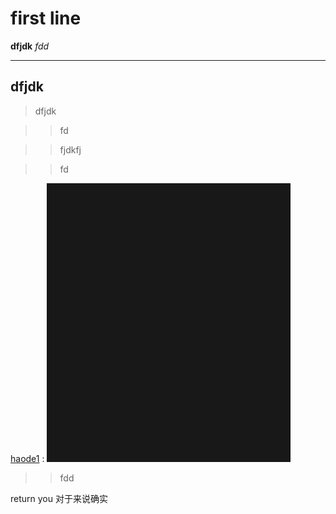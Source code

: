 # first line

**dfjdk** *fdd*

---------
## dfjdk

> dfjdk
>

>> fd

>> fjdkfj

>> fd


[haode1](www.google.com)
:
![alt text](image.png)



>> fdd



return you
对于来说确实

